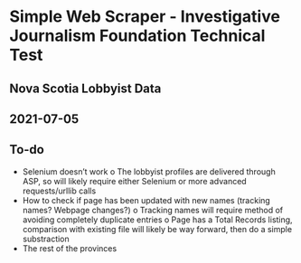 # Simple Web Scraper - Investigative Journalism Foundation Technical Test
## Nova Scotia Lobbyist Data
## 2021-07-05


## To-do
-	Selenium doesn’t work
    o	The lobbyist profiles are delivered through ASP, so will likely require either Selenium or more advanced requests/urllib calls
-	How to check if page has been updated with new names (tracking names? Webpage changes?)
    o	Tracking names will require method of avoiding completely duplicate entries
    o	Page has a Total Records listing, comparison with existing file will likely be way forward, then do a simple substraction
- The rest of the provinces

